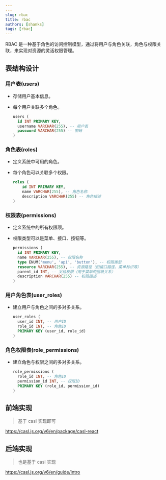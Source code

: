 ```yaml
---
---
slug: rbac
title: rbac
authors: [shanks]
tags: [rbac]
---
```


RBAC 是一种基于角色的访问控制模型，通过将用户与角色关联，角色与权限关联，来实现对资源的灵活权限管理。

<!-- truncate -->

## 表结构设计

### **用户表(users)**
- 存储用户基本信息。  
- 每个用户关联多个角色。

  ```sql
  users (
    id INT PRIMARY KEY,
    username VARCHAR(255), -- 用户表
    password VARCHAR(255) -- 密码
  )
  ```

### **角色表(roles)**
- 定义系统中可用的角色。
- 每个角色可以关联多个权限。

  ```sql
  roles (
      id INT PRIMARY KEY,
      name VARCHAR(255), -- 角色名称
      description VARCHAR(255) -- 角色描述
  )
  ```

### **权限表(permissions)**
- 定义系统中的所有权限项。
- 权限类型可以是菜单、接口、按钮等。

  ```sql
  permissions (
    id INT PRIMARY KEY,
    name VARCHAR(255), -- 权限名称
    type ENUM('menu', 'api', 'button'), -- 权限类型
    resource VARCHAR(255), -- 资源路径（如接口路径、菜单标识等）
    parent_id INT, -- 父级权限（用于菜单的层级关系）
    description VARCHAR(255) -- 权限描述
  )
  ```

### **用户角色表(user_roles)**
- 建立用户与角色之间的多对多关系。

  ```sql
  user_roles (
    user_id INT, -- 用户ID
    role_id INT, -- 角色ID
    PRIMARY KEY (user_id, role_id)
  )
  ```
### **角色权限表(role_permissions)**
- 建立角色与权限之间的多对多关系。

  ```sql
  role_permissions (
    role_id INT, -- 角色ID
    permission_id INT, -- 权限ID
    PRIMARY KEY (role_id, permission_id)
  )
  ```


## 前端实现

> 基于 casl 实现即可

https://casl.js.org/v6/en/package/casl-react


## 后端实现

> 也是基于 casl 实现

https://casl.js.org/v6/en/guide/intro
